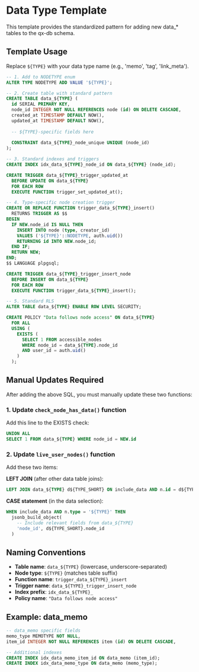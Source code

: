 # Data Type Template

This template provides the standardized pattern for adding new data_* tables to the qx-db schema.

## Template Usage

Replace `${TYPE}` with your data type name (e.g., 'memo', 'tag', 'link_meta').

```sql
-- 1. Add to NODETYPE enum
ALTER TYPE NODETYPE ADD VALUE '${TYPE}';

-- 2. Create table with standard pattern
CREATE TABLE data_${TYPE} (
  id SERIAL PRIMARY KEY,
  node_id INTEGER NOT NULL REFERENCES node (id) ON DELETE CASCADE,
  created_at TIMESTAMP DEFAULT NOW(),
  updated_at TIMESTAMP DEFAULT NOW(),
  
  -- ${TYPE}-specific fields here
  
  CONSTRAINT data_${TYPE}_node_unique UNIQUE (node_id)
);

-- 3. Standard indexes and triggers
CREATE INDEX idx_data_${TYPE}_node_id ON data_${TYPE} (node_id);

CREATE TRIGGER data_${TYPE}_trigger_updated_at
  BEFORE UPDATE ON data_${TYPE}
  FOR EACH ROW
  EXECUTE FUNCTION trigger_set_updated_at();

-- 4. Type-specific node creation trigger
CREATE OR REPLACE FUNCTION trigger_data_${TYPE}_insert()
  RETURNS TRIGGER AS $$
BEGIN
  IF NEW.node_id IS NULL THEN
    INSERT INTO node (type, creator_id) 
    VALUES ('${TYPE}'::NODETYPE, auth.uid())
    RETURNING id INTO NEW.node_id;
  END IF;
  RETURN NEW;
END;
$$ LANGUAGE plpgsql;

CREATE TRIGGER data_${TYPE}_trigger_insert_node
  BEFORE INSERT ON data_${TYPE}
  FOR EACH ROW
  EXECUTE FUNCTION trigger_data_${TYPE}_insert();

-- 5. Standard RLS
ALTER TABLE data_${TYPE} ENABLE ROW LEVEL SECURITY;

CREATE POLICY "Data follows node access" ON data_${TYPE}
  FOR ALL
  USING (
    EXISTS (
      SELECT 1 FROM accessible_nodes
      WHERE node_id = data_${TYPE}.node_id 
      AND user_id = auth.uid()
    )
  );
```

## Manual Updates Required

After adding the above SQL, you must manually update these two functions:

### 1. Update `check_node_has_data()` function
Add this line to the EXISTS check:
```sql
UNION ALL
SELECT 1 FROM data_${TYPE} WHERE node_id = NEW.id
```

### 2. Update `live_user_nodes()` function
Add these two items:

**LEFT JOIN** (after other data table joins):
```sql
LEFT JOIN data_${TYPE} d${TYPE_SHORT} ON include_data AND n.id = d${TYPE_SHORT}.node_id
```

**CASE statement** (in the data selection):
```sql
WHEN include_data AND n.type = '${TYPE}' THEN 
  jsonb_build_object(
    -- Include relevant fields from data_${TYPE}
    'node_id', d${TYPE_SHORT}.node_id
  )
```

## Naming Conventions

- **Table name**: `data_${TYPE}` (lowercase, underscore-separated)
- **Node type**: `${TYPE}` (matches table suffix)
- **Function name**: `trigger_data_${TYPE}_insert`
- **Trigger name**: `data_${TYPE}_trigger_insert_node`
- **Index prefix**: `idx_data_${TYPE}_`
- **Policy name**: `"Data follows node access"`

## Example: data_memo

```sql
-- data_memo specific fields
memo_type MEMOTYPE NOT NULL,
item_id INTEGER NOT NULL REFERENCES item (id) ON DELETE CASCADE,

-- Additional indexes
CREATE INDEX idx_data_memo_item_id ON data_memo (item_id);
CREATE INDEX idx_data_memo_type ON data_memo (memo_type);
```